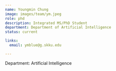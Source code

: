 ```yaml
---
name: Youngmin Chung
image: images/team/ym.jpeg
role: phd
description: Integrated MS/PhD Student
department: Department of Artificial Intelligence
status: current

links:
  email: ymblue@g.skku.edu

---
```


Department: Artificial Intelligence
